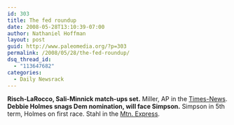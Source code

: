 ```yaml
---
id: 303
title: The fed roundup
date: 2008-05-28T13:10:39-07:00
author: Nathaniel Hoffman
layout: post
guid: http://www.paleomedia.org/?p=303
permalink: /2008/05/28/the-fed-roundup/
dsq_thread_id:
  - "113647682"
categories:
  - Daily Newsrack
---
```

**Risch-LaRocco, Sali-Minnick match-ups set.** Miller, AP in the [Times-News](http://www.magicvalley.com/articles/2008/05/28/news/local_state/137603.txt). **Debbie Holmes snags Dem nomination, will face Simpson.** Simpson in 5th term, Holmes on first race. Stahl in the [Mtn. Express](http://www.mtexpress.com/index2.php?ID=2005120862).